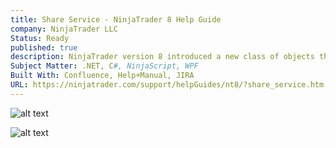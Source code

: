 ```yaml
---
title: Share Service - NinjaTrader 8 Help Guide
company: NinjaTrader LLC
Status: Ready
published: true
description: NinjaTrader version 8 introduced a new class of objects that could be used to communicate to 3rd party APIs like Twitter, Facebook, or custom made to meet customer use cases. This was the API Reference that enabled a developer to start using this group of methods and types.
Subject Matter: .NET, C#, NinjaScript, WPF
Built With: Confluence, Help+Manual, JIRA
URL: https://ninjatrader.com/support/helpGuides/nt8/?share_service.htm
---
```


![alt text](../../static/work/images/share.png)

![alt text](../../static/work/images/share1.png)
